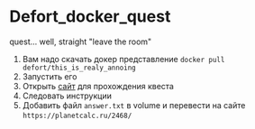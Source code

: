 # Defort_docker_quest
quest... well, straight "leave the room"

1) Вам надо скачать докер представление
`docker pull defort/this_is_realy_annoing`
2) Запустить его
3) Открыть <a href="http://127.0.0.1:8000/">сайт</a> для прохождения квеста
4) Следовать инструкции
5) Добавить файл 
`answer.txt` в volume
и перевести на сайте `https://planetcalc.ru/2468/`
